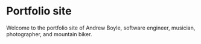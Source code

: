 # Portfolio site

Welcome to the portfolio site of Andrew Boyle, software engineer, musician, photographer, and mountain biker.


